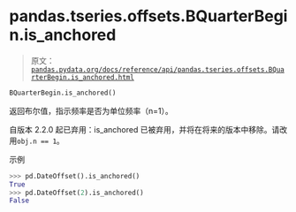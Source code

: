 # pandas.tseries.offsets.BQuarterBegin.is_anchored

> 原文：[`pandas.pydata.org/docs/reference/api/pandas.tseries.offsets.BQuarterBegin.is_anchored.html`](https://pandas.pydata.org/docs/reference/api/pandas.tseries.offsets.BQuarterBegin.is_anchored.html)

```py
BQuarterBegin.is_anchored()
```

返回布尔值，指示频率是否为单位频率（n=1）。

自版本 2.2.0 起已弃用：is_anchored 已被弃用，并将在将来的版本中移除。请改用`obj.n == 1`。

示例

```py
>>> pd.DateOffset().is_anchored()
True
>>> pd.DateOffset(2).is_anchored()
False 
```

